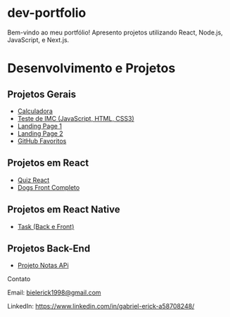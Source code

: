 # dev-portfolio
Bem-vindo ao meu portfólio! Apresento projetos utilizando React, Node.js, JavaScript, e Next.js.


# Desenvolvimento e Projetos

## Projetos Gerais

- [Calculadora](https://GabrielErick1/dev-portfolio/tree/main/calculadora)
- [Teste de IMC (JavaScript, HTML, CSS3)](https://GabrielErick1/dev-portfolio/tree/main/javaScript/testedeobsidade/)
- [Landing Page 1](https://GabrielErick1/dev-portfolio/tree/main/htmlsite/site/)
- [Landing Page 2](https://GabrielErick1/dev-portfolio/tree/main/htmlsite/sitenv/)
- [GitHub Favoritos](https://GabrielErick1/dev-portfolio/tree/main/projetogit01/)

## Projetos em React

- [Quiz React](https://GabrielErick1/dev-portfolio/tree/main/quiz/)
- [Dogs Front Completo](https://github.com/GabrielErick1/dev-portfolio/tree/main/dogs)

## Projetos em React Native

- [Task (Back e Front)](https://github.com/GabrielErick1/dev-portfolio/tree/main/nativetask)

## Projetos Back-End

- [Projeto Notas APi](https://github.com/GabrielErick1/dev-portfolio/tree/main/taskUser)

Contato

Email: bielerick1998@gmail.com

LinkedIn: https://www.linkedin.com/in/gabriel-erick-a58708248/

